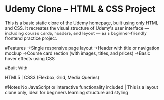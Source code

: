 # Udemy Clone – HTML & CSS Project
This is a basic static clone of the Udemy homepage, built using only HTML and CSS. It recreates the visual structure of Udemy's user interface — including course cards, headers, and layout — as a beginner-friendly frontend practice project.

#Features ->Single responsive page layout ->Header with title or navigation mockup ->Course card section (with images, titles, and prices) ->Basic hover effects using CSS

#Built With

HTML5 | CSS3 (Flexbox, Grid, Media Queries)

#Notes
No JavaScript or interactive functionality included | This is a layout clone only, ideal for beginners learning structure and styling
